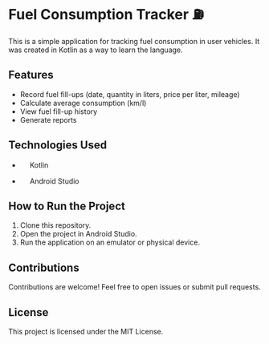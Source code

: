 # Fuel Consumption Tracker ⛽

This is a simple application for tracking fuel consumption in user vehicles. It was created in Kotlin as a way to learn the language.

## Features

- Record fuel fill-ups (date, quantity in liters, price per liter, mileage)
- Calculate average consumption (km/l)
- View fuel fill-up history
- Generate reports

## Technologies Used

- <img src="https://github.com/user-attachments/assets/dfe2f261-9c9a-41a3-ac65-0e7e6f034488" width="15" /> Kotlin

- <img src="https://github.com/user-attachments/assets/22c67b9a-d553-4ea7-a3c1-44956b8a2b98" width="15" /> Android Studio


## How to Run the Project

1. Clone this repository.
2. Open the project in Android Studio.
3. Run the application on an emulator or physical device.

## Contributions

Contributions are welcome! Feel free to open issues or submit pull requests.

## License

This project is licensed under the MIT License.
